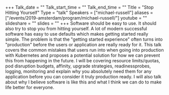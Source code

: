 +++
Talk_date = ""
Talk_start_time = ""
Talk_end_time = ""
Title = "Stop Hitting Yourself"
Type = "talk"
Speakers = ["michael-russell"]
aliases = ["/events/2019-amsterdam/program/michael-russell/"]
youtube = ""
slideshare = ""
slides = ""
+++
Software should be easy to use. It should also try to stop you from hitting yourself. A lot of modern
successful software has easy to use defaults which makes getting started really simple. The problem is
that the "getting started experience" often turns into "production" before the users or application are
really ready for it. This talk covers the common mistakes that users run into when going into production
with Kubernetes and proposes a potential solution for how we can prevent this from happening in the
future. I will be covering resource limits/quotas, pod disruption budgets, affinity, upgrade strategies,
readinessprobes, logging, monitoring and explain why you absolutely need them for any application
before you can consider it truly production ready. I will also talk about why I believe software is like this
and what I think we can do to make life better for everyone.
